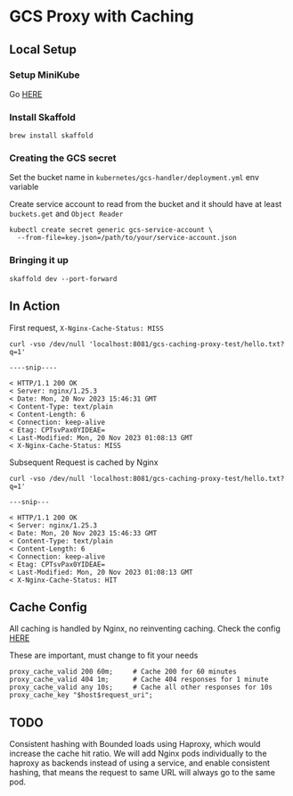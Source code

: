 # GCS Proxy with Caching

## Local Setup

### Setup MiniKube

Go [HERE](https://minikube.sigs.k8s.io/docs/start/)

### Install Skaffold

```
brew install skaffold
```

### Creating the GCS secret

Set the bucket name in `kubernetes/gcs-handler/deployment.yml` env variable

Create service account to read from the bucket and it should have at least `buckets.get` and `Object Reader`

```
kubectl create secret generic gcs-service-account \
  --from-file=key.json=/path/to/your/service-account.json
```


### Bringing it up

```
skaffold dev --port-forward
```


## In Action

First request, `X-Nginx-Cache-Status: MISS`

```
curl -vso /dev/null 'localhost:8081/gcs-caching-proxy-test/hello.txt?q=1'

----snip----

< HTTP/1.1 200 OK
< Server: nginx/1.25.3
< Date: Mon, 20 Nov 2023 15:46:31 GMT
< Content-Type: text/plain
< Content-Length: 6
< Connection: keep-alive
< Etag: CPTsvPax0YIDEAE=
< Last-Modified: Mon, 20 Nov 2023 01:08:13 GMT
< X-Nginx-Cache-Status: MISS

```

Subsequent Request is cached by Nginx

```
curl -vso /dev/null 'localhost:8081/gcs-caching-proxy-test/hello.txt?q=1'

---snip---

< HTTP/1.1 200 OK
< Server: nginx/1.25.3
< Date: Mon, 20 Nov 2023 15:46:33 GMT
< Content-Type: text/plain
< Content-Length: 6
< Connection: keep-alive
< Etag: CPTsvPax0YIDEAE=
< Last-Modified: Mon, 20 Nov 2023 01:08:13 GMT
< X-Nginx-Cache-Status: HIT
```

## Cache Config

All caching is handled by Nginx, no reinventing caching.
Check the config [HERE](./kubernetes/nginx/config.yml)


These are important, must change to fit your needs
```
proxy_cache_valid 200 60m;     # Cache 200 for 60 minutes
proxy_cache_valid 404 1m;      # Cache 404 responses for 1 minute
proxy_cache_valid any 10s;     # Cache all other responses for 10s
proxy_cache_key "$host$request_uri";
```


## TODO

Consistent hashing with Bounded loads using Haproxy, which would increase the cache hit ratio.
We will add Nginx pods individually to the haproxy as backends instead of using a service, and
enable consistent hashing, that means the request to same URL will always go to the same pod.